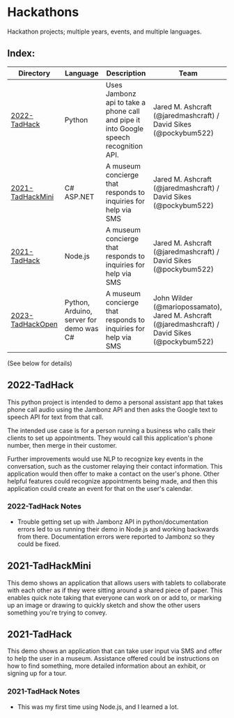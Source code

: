 # Hackathons
Hackathon projects; multiple years, events, and multiple languages.

## Index:

| Directory                                                                               | Language                                | Description                                                                                 | Team                                                                                               |
| --------------------------------------------------------------------------------------- | --------------------------------------- | ------------------------------------------------------------------------------------------- | -------------------------------------------------------------------------------------------------- |
| [2022-TadHack](https://github.com/PockyBum522/Hackathons#2022-TadHack)                  | Python                                  | Uses Jambonz api to take a phone call and pipe it into Google speech recognition API.       | Jared M. Ashcraft (@jaredmashcraft) / David Sikes (@pockybum522)                                   |
| [2021-TadHackMini](https://github.com/PockyBum522/Hackathons#2021-TadHackMini)          | C# ASP.NET                              | A museum concierge that responds to inquiries for help via SMS                              | Jared M. Ashcraft (@jaredmashcraft) / David Sikes (@pockybum522)                                   |
| [2021-TadHack](https://github.com/PockyBum522/Hackathons#2021-TadHack)                  | Node.js                                 | A museum concierge that responds to inquiries for help via SMS                              | Jared M. Ashcraft (@jaredmashcraft) / David Sikes (@pockybum522)                                   |
| [2023-TadHackOpen](#)                                                                   | Python, Arduino, server for demo was C# | A museum concierge that responds to inquiries for help via SMS                              | John Wilder (@mariopossamato), Jared M. Ashcraft (@jaredmashcraft) / David Sikes (@pockybum522)    |


(See below for details)

## 2022-TadHack

This python project is intended to demo a personal assistant app that takes phone call audio using the Jambonz API and then asks the Google text to speech API for text from that call. 

The intended use case is for a person running a business who calls their clients to set up appointments. They would call this application's phone number, then merge in their customer.

Further improvements would use NLP to recognize key events in the conversation, such as the customer relaying their contact information. This application would then offer to make a contact on the user's phone. Other helpful features could recognize appointments being made, and then this application could create an event for that on the user's calendar.

### 2022-TadHack Notes

* Trouble getting set up with Jambonz API in python/documentation errors led to us running their demo in Node.js and working backwards from there. Documentation errors were reported to Jambonz so they could be fixed.

## 2021-TadHackMini

This demo shows an application that allows users with tablets to collaborate with each other as if they were sitting around a shared piece of paper. This enables quick note taking that everyone can work on or add to, or marking up an image or drawing to quickly sketch and show the other users something you're trying to convey.

## 2021-TadHack

This demo shows an application that can take user input via SMS and offer to help the user in a museum. Assistance offered could be instructions on how to find something, more detailed information about an exhibit, or signing up for a tour.

### 2021-TadHack Notes

* This was my first time using Node.js, and I learned a lot.